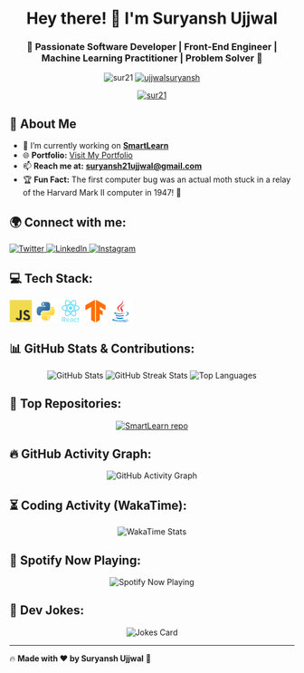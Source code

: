 <h1 align="center">Hey there! 👋 I'm Suryansh Ujjwal</h1>
<h3 align="center">🚀 Passionate Software Developer | Front-End Engineer | Machine Learning Practitioner | Problem Solver 🚀</h3>

<p align="center">
  <img src="https://komarev.com/ghpvc/?username=sur21&label=Profile%20views&color=0e75b6&style=flat" alt="sur21" />
  <a href="https://twitter.com/ujjwalsuryansh" target="blank">
    <img src="https://img.shields.io/twitter/follow/ujjwalsuryansh?logo=twitter&style=for-the-badge" alt="ujjwalsuryansh" />
  </a>
</p>

<p align="center">
  <a href="https://github.com/ryo-ma/github-profile-trophy">
    <img src="https://github-profile-trophy.vercel.app/?username=sur21&theme=onedark&margin-w=15&margin-h=15" alt="sur21" />
  </a>
</p>

## 🚀 About Me
- 🔭 I’m currently working on **[SmartLearn](#)**
- 🌐 **Portfolio:** [Visit My Portfolio](https://sur21portfolio.netlify.app/)
- 📫 **Reach me at:** **suryansh21ujjwal@gmail.com**
- 🏆 **Fun Fact:** The first computer bug was an actual moth stuck in a relay of the Harvard Mark II computer in 1947! 🦋

## 🌍 Connect with me:
<p align="left">
  <a href="https://twitter.com/ujjwalsuryansh" target="blank">
    <img src="https://raw.githubusercontent.com/rahuldkjain/github-profile-readme-generator/master/src/images/icons/Social/twitter.svg" alt="Twitter" height="30" width="40" />
  </a>
  <a href="https://linkedin.com/in/suryansh-ujjwal" target="blank">
    <img src="https://raw.githubusercontent.com/rahuldkjain/github-profile-readme-generator/master/src/images/icons/Social/linked-in-alt.svg" alt="LinkedIn" height="30" width="40" />
  </a>
  <a href="https://instagram.com/_suryansh_ujjwal1" target="blank">
    <img src="https://raw.githubusercontent.com/rahuldkjain/github-profile-readme-generator/master/src/images/icons/Social/instagram.svg" alt="Instagram" height="30" width="40" />
  </a>
</p>

## 💻 Tech Stack:
<p align="left">
  <img src="https://raw.githubusercontent.com/devicons/devicon/master/icons/javascript/javascript-original.svg" alt="JavaScript" width="40" height="40"/>
  <img src="https://raw.githubusercontent.com/devicons/devicon/master/icons/python/python-original.svg" alt="Python" width="40" height="40"/>
  <img src="https://raw.githubusercontent.com/devicons/devicon/master/icons/react/react-original-wordmark.svg" alt="React" width="40" height="40"/>
  <img src="https://raw.githubusercontent.com/devicons/devicon/master/icons/tensorflow/tensorflow-original.svg" alt="TensorFlow" width="40" height="40"/>
  <img src="https://raw.githubusercontent.com/devicons/devicon/master/icons/java/java-original.svg" alt="Java" width="40" height="40"/>
</p>

## 📊 GitHub Stats & Contributions:
<p align="center">
  <img src="https://github-readme-stats.vercel.app/api?username=sur21&show_icons=true&theme=radical" alt="GitHub Stats"/>
  <img src="https://github-readme-streak-stats.herokuapp.com/?user=sur21&theme=radical" alt="GitHub Streak Stats"/>
  <img src="https://github-readme-stats.vercel.app/api/top-langs/?username=sur21&layout=compact&theme=radical" alt="Top Languages"/>
</p>

## 🚀 Top Repositories:
<p align="center">
  <a href="https://github.com/sur21/SmartLearn">
    <img src="https://github-readme-stats.vercel.app/api/pin/?username=sur21&repo=SmartLearn&theme=radical" alt="SmartLearn repo"/>
  </a>
</p>

## 🔥 GitHub Activity Graph:
<p align="center">
  <img src="https://github-readme-activity-graph.cyclic.app/graph?username=sur21&theme=dracula" alt="GitHub Activity Graph"/>
</p>

## ⏳ Coding Activity (WakaTime):
<p align="center">
  <img src="https://github-readme-stats.vercel.app/api/wakatime?username=sur21&theme=radical" alt="WakaTime Stats"/>
</p>

## 🎵 Spotify Now Playing:
<p align="center">
  <img src="https://spotify-now-playing.satyu.vercel.app/api/spotify" alt="Spotify Now Playing"/>
</p>

## 🤣 Dev Jokes:
<p align="center">
  <img src="https://readme-jokes.vercel.app/api" alt="Jokes Card"/>
</p>

---
🔥 **Made with ❤️ by Suryansh Ujjwal** 🚀
